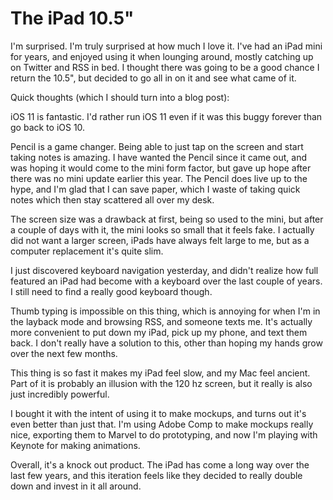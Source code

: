 # The iPad 10.5"

I'm surprised. I'm truly surprised at how much I love it. I've had an iPad mini for years, and enjoyed using it when lounging around, mostly catching up on Twitter and RSS in bed. I thought there was going to be a good chance I return the 10.5", but decided to go all in on it and see what came of it.

Quick thoughts (which I should turn into a blog post):

iOS 11 is fantastic. I'd rather run iOS 11 even if it was this buggy forever than go back to iOS 10.

Pencil is a game changer. Being able to just tap on the screen and start taking notes is amazing. I have wanted the Pencil since it came out, and was hoping it would come to the mini form factor, but gave up hope after there was no mini update earlier this year. The Pencil does live up to the hype, and I'm glad that I can save paper, which I waste of taking quick notes which then stay scattered all over my desk.

The screen size was a drawback at first, being so used to the mini, but after a couple of days with it, the mini looks so small that it feels fake. I actually did not want a larger screen, iPads have always felt large to me, but as a computer replacement it's quite slim.

I just discovered keyboard navigation yesterday, and didn't realize how full featured an iPad had become with a keyboard over the last couple of years. I still need to find a really good keyboard though.

Thumb typing is impossible on this thing, which is annoying for when I'm in the layback mode and browsing RSS, and someone texts me. It's actually more convenient to put down my iPad, pick up my phone, and text them back. I don't really have a solution to this, other than hoping my hands grow over the next few months.

This thing is so fast it makes my iPad feel slow, and my Mac feel ancient. Part of it is probably an illusion with the 120 hz screen, but it really is also just incredibly powerful.

I bought it with the intent of using it to make mockups, and turns out it's even better than just that. I'm using Adobe Comp to make mockups really nice, exporting them to Marvel to do prototyping, and now I'm playing with Keynote for making animations.

Overall, it's a knock out product. The iPad has come a long way over the last few years, and this iteration feels like they decided to really double down and invest in it all around.